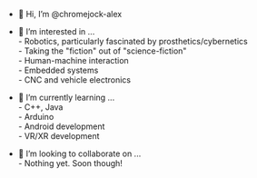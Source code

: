 - 👋 Hi, I’m @chromejock-alex

- 👀 I’m interested in ... <br>
      - Robotics, particularly fascinated by prosthetics/cybernetics <br>
        - Taking the "fiction" out of "science-fiction" <br>
      - Human-machine interaction <br>
      - Embedded systems <br>
        - CNC and vehicle electronics <br>
      
- 🌱 I’m currently learning ... <br>
      - C++, Java <br>
      - Arduino <br>
      - Android development <br>
      - VR/XR development <br>
      
- 💞️ I’m looking to collaborate on ... <br>
      - Nothing yet. Soon though!

<!---
SpacemanJC/chromejock-alex is a ✨ special ✨ repository because its `README.md` (this file) appears on your GitHub profile.
You can click the Preview link to take a look at your changes.
--->
